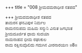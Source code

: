+++
title = "008 ಶ್ರೀಮದಮರಾಧೀಶ ನತಪದ"

+++
ಶ್ರೀಮದಮರಾಧೀಶ ನತಪದ  
ತಾಮರಸ ಘನವಿಪುಳ ನಿರ್ಮಲ  
ರಾಮನನುಪಮ ಮಹಿಮ ಸನ್ಮುನಿ ವಿನುತ ಜಗಭರಿತ  
ಶ್ರೀಮದೂರ್ಜಿತ ಧಾಮ ಸುದಯಾ      
ನಾಮನಾಹವ ಭೀಮ ರಘುಕುಲ  
ರಾಮ ರಕ್ಷಿಸುವೊಲಿದು ಗದುಗಿನ ವೀರನಾರಯಣ     ॥8॥